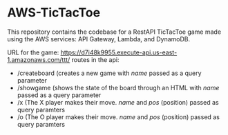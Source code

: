 # AWS-TicTacToe

This repository contains the codebase for a RestAPI TicTacToe game made using the AWS services: API Gateway, Lambda, and DynamoDB. 

URL for the game: https://d7i48k9955.execute-api.us-east-1.amazonaws.com/ttt/
routes in the api:  
  
- /createboard (creates a new game with *name* passed as a query parameter
- /showgame (shows the state of the board through an HTML with *name* passed as a query parameter
- /x (The X player makes their move. *name* and *pos* (position) passed as query paramters
- /o (The O player makes their move. *name* and *pos* (position) passed as query paramters
